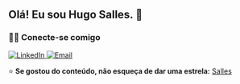 <h2>Olá! Eu sou Hugo Salles. 👋</h2>
<h3>🤝🏻 Conecte-se comigo</h3>
<p>
  <a href="https://www.linkedin.com/in/hugo-salles/" target="_blank">
    <img alt="LinkedIn" src="https://img.shields.io/badge/LinkedIn-Hugo%20Salles-blue?style=flat-square&logo=linkedin">
  </a>
  <a href="mailto:contato.hugosalles@gmail.com" target="_blank">
    <img alt="Email" src="https://img.shields.io/badge/Email-contato.hugosalles@gmail.com-D14836?style=flat-square&logo=gmail&logoColor=white">
  </a>
</p>

⭐️ **Se gostou do conteúdo, não esqueça de dar uma estrela:** [Salles](https://github.com/sallessss/sallessss) 
